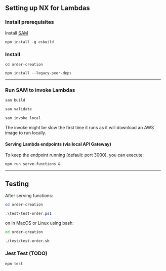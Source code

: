 ## Setting up NX for Lambdas

### Install prerequisites

Install [SAM](https://docs.aws.amazon.com/serverless-application-model/latest/developerguide/install-sam-cli.html#install-sam-cli-instructions)

`npm install -g esbuild`

### Install

```
cd order-creation

npm install --legacy-peer-deps
```

---

### Run SAM to invoke Lambdas

```bash
sam build

sam validate

sam invoke local
```

The invoke might be slow the first time it runs as it will download an AWS image to run locally.

#### Serving Lambda endpoints (via local API Gateway)

To keep the endpoint running (default: port 3000), you can execute:

`npm run serve-functions &`

---

## Testing

After serving functions:

```powershell
cd order-creation

.\test\test-order.ps1
```

on in MacOS or Linux using bash:

```bash
cd order-creation

./test/test-order.sh
```

### Jest Test (TODO)

`npm test`
